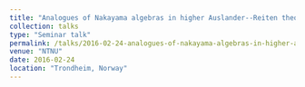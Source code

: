 ```yaml
---
title: "Analogues of Nakayama algebras in higher Auslander--Reiten theory"
collection: talks
type: "Seminar talk"
permalink: /talks/2016-02-24-analogues-of-nakayama-algebras-in-higher-auslander-reiten-theory
venue: "NTNU"
date: 2016-02-24
location: "Trondheim, Norway"
---
```


